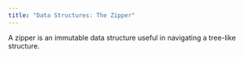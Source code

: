 ```yaml
---
title: "Data Structures: The Zipper"
---
```


A zipper is an immutable data structure useful in navigating a tree-like
structure.

[huet]: https://www.st.cs.uni-saarland.de/edu/seminare/2005/advanced-fp/docs/huet-zipper.pdf
[ramsey-dias]: https://www.cs.tufts.edu/~nr/pubs/zipcfg.pdf
[theseus]: https://en.wikibooks.org/wiki/Haskell/Zippers
[erlang]: https://ferd.ca/yet-another-article-on-zippers.html
[clojure]: https://clojuredocs.org/clojure.zip
[clojure-implementation]: https://github.com/clojure/clojure/blob/59b65669860a1f33825775494809e5d500c19c63/src/clj/clojure/zip.clj#L32
[clojure-example]: http://www.exampler.com/blog/2010/09/01/editing-trees-in-clojure-with-clojurezip/
[elm]: https://learnyouanelm.github.io/pages/14-zippers.html

